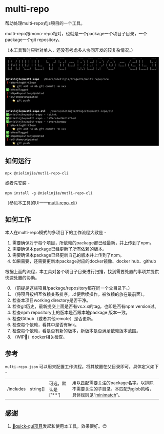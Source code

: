 # multi-repo

帮助处理multi-repo式js项目的一个工具。

multi-repo跟mono-repo相对，也就是一个package一个项目子目录，一个package一个git repository。

（本工具暂时只针对单人，还没有考虑多人协同开发的较复杂情况。）

![ScreenShot2020-05-26](images/ScreenShot2020-05-26.png)

## 如何运行

`npx @nielinjie/mutli-repo-cli`

或者先安装 - 

`npm install -g @nielinjie/mutli-repo-cli`

（参见本工具的UI——[mutli-repo-cli](https://github.com/nielinjie/multi-repo-cli)）



## 如何工作

本人在multi-repo模式的多项目下的工作流程大致是 -

1. 需要确保对于每个项目，所依赖的package都已经最新，并上传到了npm。
2. 需要确保本package已经更新了所有依赖的版本。
3. 需要确保本package已经更新自己的版本并上传到了npm。
4. 如果需要，还需要更新本package对应的docker镜像、docker hub、github



根据上面的流程，本工具对各个项目子目录进行扫描，找到需要处置的事项并提供快速处置的协助。

0. （前提是这些项目/package/repository都在同一个父目录下。）
1. （将项目按相互依赖关系排序，以便后续操作。被依赖的放在最前面）。
2. 检查本项目working directory是否干净。
3. 检查git历史，最新提交上面是否有vx.x.x的tag。也即是否有npm version过。
4. 检查npm repository上的版本是否跟本地package 版本一致。
5. 检查Github（或者其他remote）是否更新。
6. 检查每个依赖，看其中是否有link。
7. 检查每个依赖，看是否有新的版本，新版本是否满足依赖版本范围。
8. （WIP🏃）docker相关检查。




## 参考

`multi-repo.json` 可以用来配置工作流程。将其放置在父目录即可。具体定义如下 - 

|           |          |                    |                                                              |
| --------- | -------- | ------------------ | ------------------------------------------------------------ |
| /includes | string[] | 可选，默认是['**'] | 用以匹配需要关注的package名字。以排除不需要关注的子目录。本匹配为glob风格，具体规则见“[minimatch](https://www.npmjs.com/package/minimatch)”。 |



## 感谢

1. [🌻quick-qui项目](https://github.com/quickqui/main)发起和使用本工具，效果很好。😊




